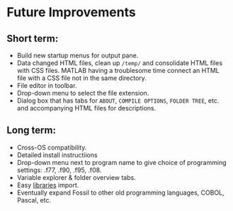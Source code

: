 # Future Improvements

## Short term:
 - Build new startup menus for output pane.
 - Data changed HTML files, clean up `/temp/` and consolidate HTML files with CSS files. MATLAB having a troublesome time connect an HTML file with a CSS file not in the same directory.
 - File editor in toolbar.
 - Drop-down menu to select the file extension.
 - Dialog box that has tabs for `ABOUT`, `COMPILE OPTIONS`, `FOLDER TREE`, etc. and accompanying HTML files for descriptions.


## Long term:
 - Cross-OS compatibility.
 - Detailed install instructiions
 - Drop-down menu next to program name to give choice of programming settings: .f77, .f90, .f95, .f08.
 - Variable explorer & folder overview tabs.
 - Easy [libraries](http://fortranwiki.org/fortran/show/Libraries) import.
 - Eventually expand Fossil to other old programming languages, COBOL, Pascal, etc.
